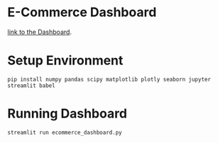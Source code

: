 # E-Commerce Dashboard
[link to the Dashboard](https://pages.github.com/).
# Setup Environment
```
pip install numpy pandas scipy matplotlib plotly seaborn jupyter streamlit babel
```
# Running Dashboard
```
streamlit run ecommerce_dashboard.py
```
